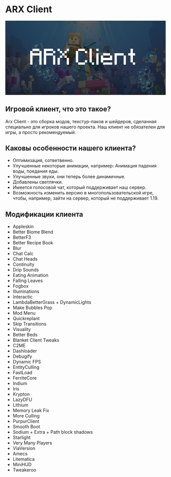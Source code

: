 # ARX Client
![Alt-текст](https://github.com/Arxonium/arx-client/blob/main/public/1.png?raw=true "Орк")
## Игровой клиент, что это такое?
Arx Client - это сборка модов, текстур-паков и шейдеров, сделанная специально для игроков нашего проекта. Наш клиент не обязателен для игры, а просто рекомендуемый.
## Каковы особенности нашего клиента?
- Оптимизация, сответвенно. 
- Улучшенные некоторые анимации, например: Анимация падения воды, поедания еды. 
- Улучшенные звуки, они теперь более динамичные. 
- Добавлены светлячки.
- Имеется голосовой чат, который поддерживает наш сервер. 
- Возможность изменить версию в многопользовательской игре, чтобы, например, зайти на сервер, который не поддерживает 1.19.
## Модификации клиента
- Appleskin
- Better Biome Blend
- BetterF3
- Better Recipe Book
- Blur
- Chat Calc
- Chat Heads
- Continuity
- Drip Sounds
- Eating Animation
- Falling Leaves
- Fogbox
- Illuminations
- Interactic
- LambdaBetterGrass + DynamicLights
- Make Bubbles Pop
- Mod Menu
- Quickreplant
- Skip Transitions
- Visuality
- Better Beds
- Blanket Client Tweaks
- C2ME
- Dashloader
- Debugify
- Dynamic FPS
- EntityCulling
- FastLoad
- FerriteCore
- Indium
- Iris
- Krypton
- LazyDFU
- Lithium
- Memory Leak Fix
- More Culling
- PurpurClient
- Smooth Boot
- Sodium + Extra + Path block shadows
- Starlight
- Very Many Players
- ViaVersion
- Amecs
- Litematica
- MiniHUD
- Tweakeroo